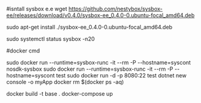 #isntall sysbox e.e
wget https://github.com/nestybox/sysbox-ee/releases/download/v0.4.0/sysbox-ee_0.4.0-0.ubuntu-focal_amd64.deb

sudo apt-get install ./sysbox-ee_0.4.0-0.ubuntu-focal_amd64.deb

sudo systemctl status sysbox -n20

#docker cmd

sudo docker run --runtime=sysbox-runc -it --rm -P  --hostname=syscont nosdk-sysbox
sudo docker run --runtime=sysbox-runc -it --rm -P  --hostname=syscont test
sudo docker run -d -p 8080:22 test
dotnet new console -o myApp
docker rm $(docker ps -aq)

docker build -t base .
docker-compose up

